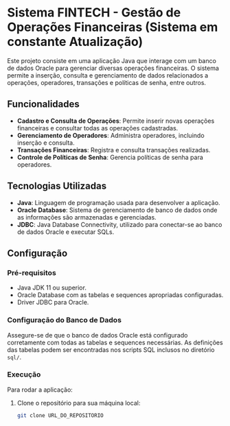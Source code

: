 # Sistema FINTECH - Gestão de Operações Financeiras (Sistema em constante Atualização)

Este projeto consiste em uma aplicação Java que interage com um banco de dados Oracle para gerenciar diversas operações financeiras. O sistema permite a inserção, consulta e gerenciamento de dados relacionados a operações, operadores, transações e políticas de senha, entre outros.

## Funcionalidades

- **Cadastro e Consulta de Operações**: Permite inserir novas operações financeiras e consultar todas as operações cadastradas.
- **Gerenciamento de Operadores**: Administra operadores, incluindo inserção e consulta.
- **Transações Financeiras**: Registra e consulta transações realizadas.
- **Controle de Políticas de Senha**: Gerencia políticas de senha para operadores.

## Tecnologias Utilizadas

- **Java**: Linguagem de programação usada para desenvolver a aplicação.
- **Oracle Database**: Sistema de gerenciamento de banco de dados onde as informações são armazenadas e gerenciadas.
- **JDBC**: Java Database Connectivity, utilizado para conectar-se ao banco de dados Oracle e executar SQLs.

## Configuração

### Pré-requisitos

- Java JDK 11 ou superior.
- Oracle Database com as tabelas e sequences apropriadas configuradas.
- Driver JDBC para Oracle.

### Configuração do Banco de Dados

Assegure-se de que o banco de dados Oracle está configurado corretamente com todas as tabelas e sequences necessárias. As definições das tabelas podem ser encontradas nos scripts SQL inclusos no diretório `sql/`.

### Execução

Para rodar a aplicação:

1. Clone o repositório para sua máquina local:
   ```bash
   git clone URL_DO_REPOSITORIO
